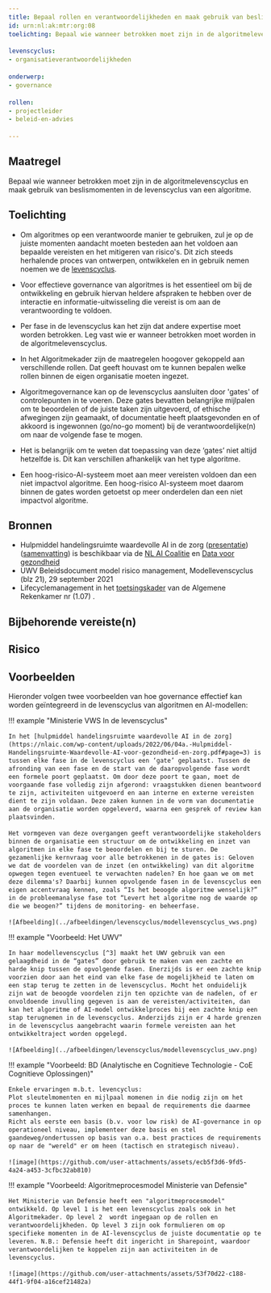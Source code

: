 ```yaml
---
title: Bepaal rollen en verantwoordelijkheden en maak gebruik van beslismomenten in de algoritmelevenscyclus
id: urn:nl:ak:mtr:org:08
toelichting: Bepaal wie wanneer betrokken moet zijn in de algoritmelevenscyclus en maak gebruik van beslismomenten in de levenscyclus van een algoritme.

levenscyclus:
- organisatieverantwoordelijkheden

onderwerp:
- governance

rollen:
- projectleider
- beleid-en-advies

---
```


<!-- tags -->

## Maatregel

Bepaal wie wanneer betrokken moet zijn in de algoritmelevenscyclus en maak gebruik van beslismomenten in de levenscyclus van een algoritme.

## Toelichting
- Om algoritmes op een verantwoorde manier te gebruiken, zul je op de juiste momenten aandacht moeten besteden aan het voldoen aan bepaalde vereisten en het mitigeren van risico's. Dit zich steeds herhalende proces van ontwerpen, ontwikkelen en in gebruik nemen noemen we de [levenscyclus](../levenscyclus/index.md). 
- Voor effectieve governance van algoritmes is het essentieel om bij de ontwikkeling en gebruik hiervan heldere afspraken te hebben over de interactie en informatie-uitwisseling die vereist is om aan de verantwoording te voldoen.
- Per fase in de levenscyclus kan het zijn dat andere expertise moet worden betrokken. Leg vast wie er wanneer betrokken moet worden in de algoritmelevenscyclus.
- In het Algoritmekader zijn de maatregelen hoogover gekoppeld aan verschillende rollen. Dat geeft houvast om te kunnen bepalen welke rollen binnen de eigen organisatie moeten ingezet.

- Algoritmegovernance kan op de levenscyclus aansluiten door 'gates' of controlepunten in te voeren. Deze gates bevatten belangrijke mijlpalen om te beoordelen of de juiste taken zijn uitgevoerd, of ethische afwegingen zijn geamaakt, of documentatie heeft plaatsgevonden en of akkoord is ingewonnen (go/no-go moment) bij de verantwoordelijke(n) om naar de volgende fase te mogen. 
- Het is belangrijk om te weten dat toepassing van deze ‘gates’ niet altijd hetzelfde is. Dit kan verschillen afhankelijk van het type algoritme. 
- Een hoog-risico-AI-systeem moet aan meer vereisten voldoen dan een niet impactvol algoritme. Een hoog-risico AI-systeem moet daarom binnen de gates worden getoetst op meer onderdelen dan een niet impactvol algoritme.

## Bronnen
- Hulpmiddel handelingsruimte waardevolle AI in de zorg ([presentatie](https://nlaic.com/wp-content/uploads/2022/06/04a.-Hulpmiddel-Handelingsruimte-Waardevolle-AI-voor-gezondheid-en-zorg.pdf))([samenvatting](https://nlaic.com/wp-content/uploads/2022/08/NLAIC_AI-Lifecycle-management-in-de-zorg-samenvatting_V1.2.pdf)) is beschikbaar via de [NL AI Coalitie](https://nlaic.com/toepassingsgebied/gezondheid-en-zorg/) en [Data voor gezondheid](https://www.datavoorgezondheid.nl/wegwijzer-ai-in-de-zorg/documenten/publicaties/2021/07/15/hulpmiddel-handelingsruimte-waardevolle-ai-voor-gezondheid)
- UWV Beleidsdocument model risico management, Modellevenscyclus (blz 21), 29 september 2021
- Lifecyclemanagement in het [toetsingskader](https://www.rekenkamer.nl/onderwerpen/algoritmes/documenten/publicaties/2024/05/15/het-toetsingskader-aan-de-slag) van de Algemene Rekenkamer nr (1.07) .

## Bijbehorende vereiste(n)
<!-- Hier volgt een lijst met vereisten op basis van de in de metadata ingevulde vereiste -->

<!-- Let op! onderstaande regel met 'list_vereisten_on_maatregelen_page' niet weghalen! Deze maakt automatisch een lijst van bijbehorende verseisten op basis van de metadata  -->
<!-- list_vereisten_on_maatregelen_page -->

## Risico 
<!-- vul hier het specifieke risico in dat kan worden gemitigeerd met behulp van deze maatregel -->

## Voorbeelden

Hieronder volgen twee voorbeelden van hoe governance effectief kan worden geïntegreerd in de levenscyclus van algoritmen en AI-modellen:

!!! example "Ministerie VWS In de levenscyclus"

    In het [hulpmiddel handelingsruimte waardevolle AI in de zorg](https://nlaic.com/wp-content/uploads/2022/06/04a.-Hulpmiddel-Handelingsruimte-Waardevolle-AI-voor-gezondheid-en-zorg.pdf#page=3) is tussen elke fase in de levenscyclus een ‘gate’ geplaatst. Tussen de afronding van een fase en de start van de daaropvolgende fase wordt een formele poort geplaatst. Om door deze poort te gaan, moet de voorgaande fase volledig zijn afgerond: vraagstukken dienen beantwoord te zijn, activiteiten uitgevoerd en aan interne en externe vereisten dient te zijn voldaan. Deze zaken kunnen in de vorm van documentatie aan de organisatie worden opgeleverd, waarna een gesprek of review kan plaatsvinden.

    Het vormgeven van deze overgangen geeft verantwoordelijke stakeholders binnen de organisatie een structuur om de ontwikkeling en inzet van algoritmen in elke fase te beoordelen en bij te sturen. De gezamenlijke kernvraag voor alle betrokkenen in de gates is: Geloven we dat de voordelen van de inzet (en ontwikkeling) van dit algoritme opwegen tegen eventueel te verwachten nadelen? En hoe gaan we om met deze dilemma's? Daarbij kunnen opvolgende fasen in de levenscyclus een eigen accentvraag kennen, zoals “Is het beoogde algoritme wenselijk?” in de probleemanalyse fase tot “Levert het algoritme nog de waarde op die we beogen?” tijdens de monitoring- en beheerfase.

    ![Afbeelding](../afbeeldingen/levenscyclus/modellevenscyclus_vws.png)

!!! example "Voorbeeld: Het UWV" 

    In haar modellevenscyclus [^3] maakt het UWV gebruik van een gelaagdheid in de “gates” door gebruik te maken van een zachte en harde knip tussen de opvolgende fasen. Enerzijds is er een zachte knip voorzien door aan het eind van elke fase de mogelijkheid te laten om een stap terug te zetten in de levenscyclus. Mocht het onduidelijk zijn wat de beoogde voordelen zijn ten opzichte van de nadelen, of er onvoldoende invulling gegeven is aan de vereisten/activiteiten, dan kan het algoritme of AI-model ontwikkelproces bij een zachte knip een stap terugnemen in de levenscyclus. Anderzijds zijn er 4 harde grenzen in de levenscyclus aangebracht waarin formele vereisten aan het ontwikkeltraject worden opgelegd.

    ![Afbeelding](../afbeeldingen/levenscyclus/modellevenscyclus_uwv.png)


!!! example "Voorbeeld: BD (Analytische en Cognitieve Technologie - CoE Cognitieve Oplossingen)"

    Enkele ervaringen m.b.t. levencyclus:
    Plot sleutelmomenten en mijlpaal momenen in die nodig zijn om het proces te kunnen laten werken en bepaal de requirements die daarmee samenhangen.
    Richt als eerste een basis (b.v. voor low risk) de AI-governance in op operationeel niveau, implementeer deze basis en stel gaandeweg/ondertussen op basis van o.a. best practices de requirements op naar de "wereld" er om heen (tactisch en strategisch niveau). 

    ![image](https://github.com/user-attachments/assets/ecb5f3d6-9fd5-4a24-a453-3cfbc32ab810)

!!! example "Voorbeeld: Algoritmeprocesmodel Ministerie van Defensie"

    Het Ministerie van Defensie heeft een "algoritmeprocesmodel" ontwikkeld. Op level 1 is het een levenscyclus zoals ook in het Algoritmekader. Op level 2  wordt ingegaan op de rollen en verantwoordelijkheden. Op level 3 zijn ook formulieren om op specifieke momenten in de AI-levenscyclus de juiste documentatie op te leveren. N.B.: Defensie heeft dit ingericht in Sharepoint, waardoor verantwoordelijken te koppelen zijn aan activiteiten in de levenscyclus.

    ![image](https://github.com/user-attachments/assets/53f70d22-c188-44f1-9f04-a16cef21482a)



